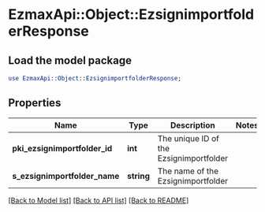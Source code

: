 # EzmaxApi::Object::EzsignimportfolderResponse

## Load the model package
```perl
use EzmaxApi::Object::EzsignimportfolderResponse;
```

## Properties
Name | Type | Description | Notes
------------ | ------------- | ------------- | -------------
**pki_ezsignimportfolder_id** | **int** | The unique ID of the Ezsignimportfolder | 
**s_ezsignimportfolder_name** | **string** | The name of the Ezsignimportfolder | 

[[Back to Model list]](../README.md#documentation-for-models) [[Back to API list]](../README.md#documentation-for-api-endpoints) [[Back to README]](../README.md)


